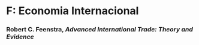# F:	Economia Internacional

### Robert C. Feenstra, *Advanced International Trade: Theory and Evidence*
